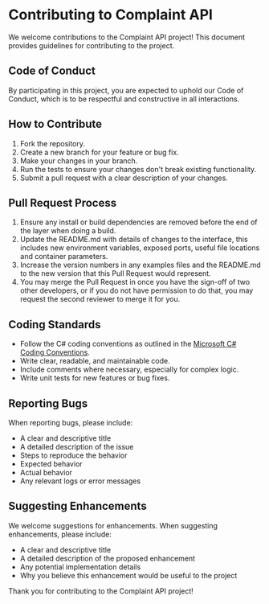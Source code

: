 # Contributing to Complaint API

We welcome contributions to the Complaint API project! This document provides guidelines for contributing to the project.

## Code of Conduct

By participating in this project, you are expected to uphold our Code of Conduct, which is to be respectful and constructive in all interactions.

## How to Contribute

1. Fork the repository.
2. Create a new branch for your feature or bug fix.
3. Make your changes in your branch.
4. Run the tests to ensure your changes don't break existing functionality.
5. Submit a pull request with a clear description of your changes.

## Pull Request Process

1. Ensure any install or build dependencies are removed before the end of the layer when doing a build.
2. Update the README.md with details of changes to the interface, this includes new environment variables, exposed ports, useful file locations and container parameters.
3. Increase the version numbers in any examples files and the README.md to the new version that this Pull Request would represent.
4. You may merge the Pull Request in once you have the sign-off of two other developers, or if you do not have permission to do that, you may request the second reviewer to merge it for you.

## Coding Standards

- Follow the C# coding conventions as outlined in the [Microsoft C# Coding Conventions](https://docs.microsoft.com/en-us/dotnet/csharp/fundamentals/coding-style/coding-conventions).
- Write clear, readable, and maintainable code.
- Include comments where necessary, especially for complex logic.
- Write unit tests for new features or bug fixes.

## Reporting Bugs

When reporting bugs, please include:

- A clear and descriptive title
- A detailed description of the issue
- Steps to reproduce the behavior
- Expected behavior
- Actual behavior
- Any relevant logs or error messages

## Suggesting Enhancements

We welcome suggestions for enhancements. When suggesting enhancements, please include:

- A clear and descriptive title
- A detailed description of the proposed enhancement
- Any potential implementation details
- Why you believe this enhancement would be useful to the project

Thank you for contributing to the Complaint API project!